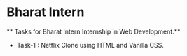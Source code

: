 # Bharat Intern

** Tasks for Bharat Intern Internship in Web Development.**

- Task-1 : Netflix Clone using HTML and Vanilla CSS.
  

 
